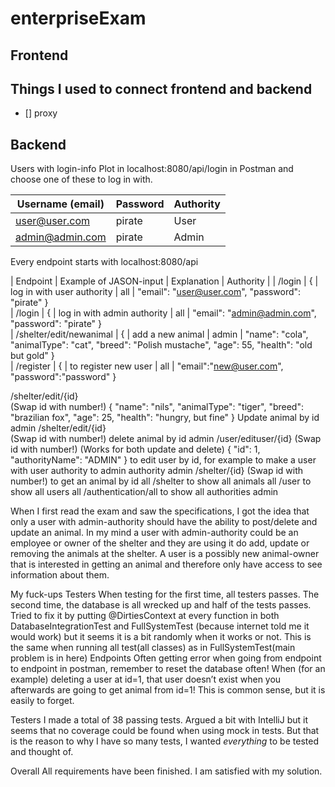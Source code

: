# enterpriseExam

## Frontend


## Things I used to connect frontend and backend
 - [] proxy

## Backend
Users with login-info
Plot in localhost:8080/api/login in Postman and choose one of these to log in with.



| Username (email) | Password | 	Authority |
|------------------|----------|------------|
| user@user.com	   | pirate	  | User       |
| admin@admin.com  | pirate	  | Admin      |

Every endpoint starts with localhost:8080/api 

| Endpoint                  |	Example of JASON-input           | Explanation	                | Authority  |
| /login                    |   {                                | log in with user authority   | all        |
                                     "email": "user@user.com",
                                     "password": "pirate"
                                }		
| /login                    | 	{                                | log in with admin authority	| all        |
                                     "email": "admin@admin.com",
                                     "password": "pirate"
                                }	
| /shelter/edit/newanimal   |	{                                | add a new animal	            | admin      |
                                     "name": "cola",
                                     "animalType": "cat",
                                     "breed": "Polish mustache",
                                     "age": 55,
                                     "health": "old but gold"
                                }	
| /register 	            |   {                                | to register new user         | all        |
                                     "email":"new@user.com",
                                     "password":"password"
                                }
	
/shelter/edit/{id}  
(Swap id with number!)	{
    "name": "nils",
    "animalType": "tiger",
    "breed": "brazilian fox",
    "age": 25,
    "health": "hungry, but fine"
}
	Update animal by id
	admin
/shelter/edit/{id}  
(Swap id with number!)		delete animal by id	admin
/user/edituser/{id}
(Swap id with number!)
(Works for both update and delete)	{
    "id": 1,
    "authorityName": "ADMIN"
}	to edit user by id, for example to make a user with user authority to admin authority	admin
/shelter/{id}
(Swap id with number!)		to get an animal by id	all
/shelter		to show all animals	all
/user		to show all users	all
/authentication/all		to show all authorities	admin
 

When I first read the exam and saw the specifications, I got the idea that only a user with admin-authority should have the ability to post/delete and update an animal. In my mind a user with admin-authority could be an employee or owner of the shelter and they are using it do add, update or removing the animals at the shelter. A user is a possibly new animal-owner that is interested in getting an animal and therefore only have access to see information about them.

My fuck-ups
Testers	When testing for the first time, all testers passes. The second time, the database is all wrecked up and half of the tests passes. Tried to fix it by putting @DirtiesContext at every function in both DatabaseIntegrationTest and FullSystemTest (because internet told me it would work) but it seems it is a bit randomly when it works or not. This is the same when running all test(all classes) as in FullSystemTest(main problem is in here)
Endpoints	Often getting error when going from endpoint to endpoint in postman, remember to reset the database often! When (for an example) deleting a user at id=1, that user doesn’t exist when you afterwards are going to get animal from id=1! This is common sense, but it is easily to forget.

Testers
I made a total of 38 passing tests. Argued a bit with IntelliJ but it seems that no coverage could be found when using mock in tests. But that is the reason to why I have so many tests, I wanted _everything_ to be tested and thought of.

Overall
All requirements have been finished. I am satisfied with my solution.
